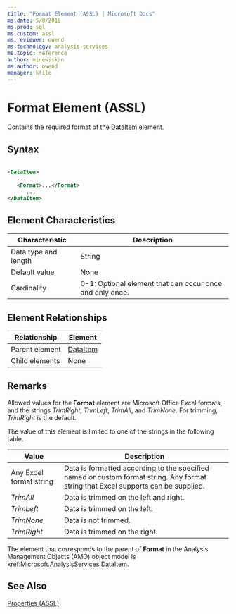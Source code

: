 ```yaml
---
title: "Format Element (ASSL) | Microsoft Docs"
ms.date: 5/8/2018
ms.prod: sql
ms.custom: assl
ms.reviewer: owend
ms.technology: analysis-services
ms.topic: reference
author: minewiskan
ms.author: owend
manager: kfile
---
```

# Format Element (ASSL)

  Contains the required format of the [DataItem](../../../analysis-services/scripting/data-type/dataitem-data-type-assl.md) element.  
  
## Syntax  
  
```xml  
  
<DataItem>  
   ...  
   <Format>...</Format>  
      ...  
</DataItem>  
```  
  
## Element Characteristics  
  
|Characteristic|Description|  
|--------------------|-----------------|  
|Data type and length|String|  
|Default value|None|  
|Cardinality|0-1: Optional element that can occur once and only once.|  
  
## Element Relationships  
  
|Relationship|Element|  
|------------------|-------------|  
|Parent element|[DataItem](../../../analysis-services/scripting/data-type/dataitem-data-type-assl.md)|  
|Child elements|None|  
  
## Remarks  
 Allowed values for the **Format** element are Microsoft Office Excel formats, and the strings *TrimRight*, *TrimLeft*, *TrimAll*, and *TrimNone*. For trimming, *TrimRight* is the default.  
  
 The value of this element is limited to one of the strings in the following table.  
  
|Value|Description|  
|-----------|-----------------|  
|Any Excel format string|Data is formatted according to the specified named or custom format string. Any format string that Excel supports can be supplied.|  
|*TrimAll*|Data is trimmed on the left and right.|  
|*TrimLeft*|Data is trimmed on the left.|  
|*TrimNone*|Data is not trimmed.|  
|*TrimRight*|Data is trimmed on the right.|  
  
 The element that corresponds to the parent of **Format** in the Analysis Management Objects (AMO) object model is <xref:Microsoft.AnalysisServices.DataItem>.  
  
## See Also  
 [Properties &#40;ASSL&#41;](../../../analysis-services/scripting/properties/properties-assl.md)  
  
  
